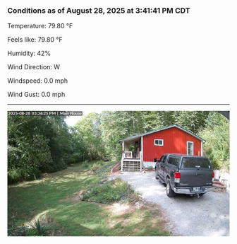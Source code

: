 ### Conditions as of August 28, 2025 at 3:41:41 PM CDT 

Temperature: 79.80 &deg;F

Feels like: 79.80 &deg;F

Humidity: 42%

Wind Direction: W

Windspeed: 0.0 mph

Wind Gust: 0.0 mph

---

<img src="./images/latest.jpeg"/>


